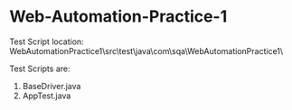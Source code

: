 # Web-Automation-Practice-1

Test Script location: WebAutomationPractice1\src\test\java\com\sqa\WebAutomationPractice1\

Test Scripts are:

1. BaseDriver.java
2. AppTest.java
